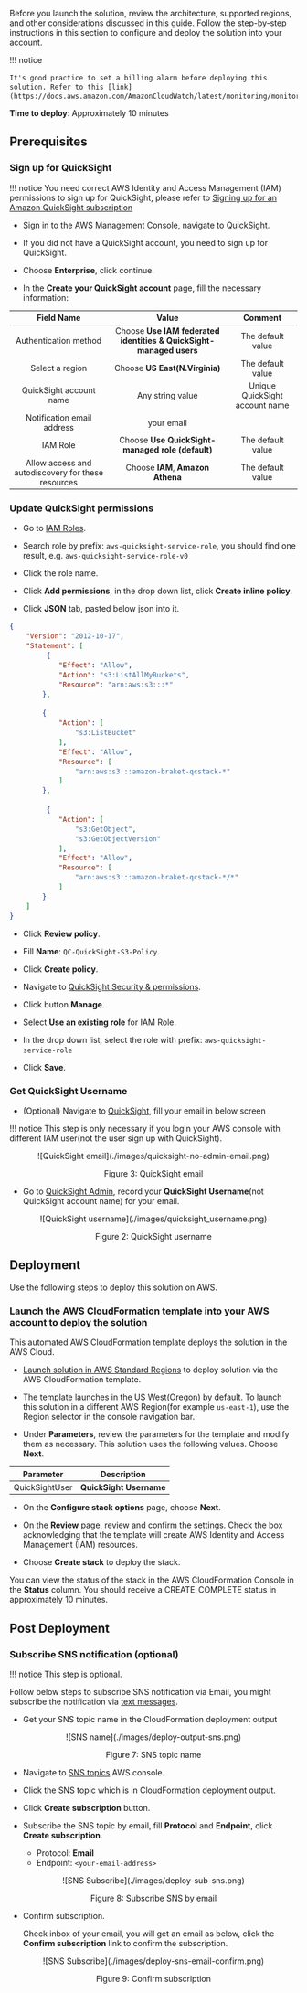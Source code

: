 Before you launch the solution, review the architecture, supported regions, and other considerations discussed in this guide. Follow the step-by-step instructions in this section to configure and deploy the solution into your account.


!!! notice

    It's good practice to set a billing alarm before deploying this solution. Refer to this [link](https://docs.aws.amazon.com/AmazonCloudWatch/latest/monitoring/monitor_estimated_charges_with_cloudwatch.html)


**Time to deploy**: Approximately 10 minutes


## Prerequisites

### Sign up for QuickSight

!!! notice
    You need correct AWS Identity and Access Management (IAM) permissions to sign up for QuickSight, please refer to [Signing up for an Amazon QuickSight subscription](https://docs.aws.amazon.com/quicksight/latest/user/signing-up.html)

* Sign in to the AWS Management Console, navigate to [QuickSight](https://quicksight.aws.amazon.com/).

* If you did not have a QuickSight account, you need to sign up for QuickSight.

* Choose **Enterprise**, click continue.

* In the **Create your QuickSight account** page, fill the necessary information:

<center>

|      Field Name      |   Value |  Comment |
|:--------------------:|:-------------------:| :-------------------:|
| Authentication method | Choose **Use IAM federated identities & QuickSight-managed users** | The default value|
| Select a region | Choose **US East(N.Virginia)**  | The default value |
| QuickSight account name | Any string value | Unique QuickSight account name|
| Notification email address | your email | |
|IAM Role| Choose **Use QuickSight-managed role (default)**| The default value |
|Allow access and autodiscovery for these resources| Choose  **IAM**, **Amazon Athena**| The default value |

</center>


### Update QuickSight permissions

* Go to [IAM Roles](https://console.aws.amazon.com/iamv2/home?#/roles).

* Search role by prefix: `aws-quicksight-service-role`, you should find one result, e.g. `aws-quicksight-service-role-v0`

* Click the role name.

* Click **Add permissions**, in the drop down list, click **Create inline policy**.

* Click **JSON** tab, pasted below json into it.

```json
{
    "Version": "2012-10-17",
    "Statement": [
         {
            "Effect": "Allow",
            "Action": "s3:ListAllMyBuckets",
            "Resource": "arn:aws:s3:::*"
        },

        {
            "Action": [
                "s3:ListBucket"
            ],
            "Effect": "Allow",
            "Resource": [
                "arn:aws:s3:::amazon-braket-qcstack-*"
            ]
        },

         {
            "Action": [
                "s3:GetObject",
                "s3:GetObjectVersion"
            ],
            "Effect": "Allow",
            "Resource": [
                "arn:aws:s3:::amazon-braket-qcstack-*/*"
            ]
        }
    ]
}

```

* Click **Review policy**.

* Fill **Name**: `QC-QuickSight-S3-Policy`.

* Click **Create policy**. 

* Navigate to [QuickSight Security & permissions](https://us-east-1.quicksight.aws.amazon.com/sn/admin#aws).

* Click button **Manage**.

* Select **Use an existing role** for IAM Role.

* In the drop down list, select the role with prefix: `aws-quicksight-service-role`

* Click **Save**.

### Get QuickSight Username

* (Optional) Navigate to [QuickSight](https://quicksight.aws.amazon.com/), fill your email in below screen

!!! notice
    This step is only necessary if you login your AWS console with different IAM user(not the user sign up with QuickSight).

<center>
![QuickSight email](./images/quicksight-no-admin-email.png)


Figure 3: QuickSight email

</center>


* Go to [QuickSight Admin](https://us-east-1.quicksight.aws.amazon.com/sn/admin), record your **QuickSight Username**(not QuickSight account name) for your email.

<center>
![QuickSight username](./images/quicksight_username.png)


Figure 2: QuickSight username

</center>

## Deployment

Use the following steps to deploy this solution on AWS.

### Launch the AWS CloudFormation template into your AWS account to deploy the solution

This automated AWS CloudFormation template deploys the solution in the AWS Cloud.

* [Launch solution in AWS Standard Regions][template-url] to deploy solution via the AWS CloudFormation template.

* The template launches in the US West(Oregon) by default. To launch this solution in a different AWS Region(for example `us-east-1`), use the Region selector in the console navigation bar.

* Under **Parameters**, review the parameters for the template and modify them as necessary. This solution uses the following values. Choose **Next**.

<center>

|      Parameter      |   Description |
|:-------------------:|:----:|
| QuickSightUser | **QuickSight Username** |

</center>

* On the **Configure stack options** page, choose **Next**.

* On the **Review** page, review and confirm the settings. Check the box acknowledging that the template will create AWS Identity and Access Management (IAM) resources.

* Choose **Create stack** to deploy the stack.

You can view the status of the stack in the AWS CloudFormation Console in the **Status** column. You should receive a CREATE_COMPLETE status in approximately 10 minutes.

## Post Deployment
### Subscribe SNS notification (optional)

!!! notice
    This step is optional.

Follow below steps to subscribe SNS notification via Email, you might subscribe the notification via [text messages](https://docs.aws.amazon.com/sns/latest/dg/sns-mobile-phone-number-as-subscriber.html).

* Get your SNS topic name in the CloudFormation deployment output

<center>
![SNS name](./images/deploy-output-sns.png)

Figure 7: SNS topic name

</center>


* Navigate to [SNS topics](https://console.aws.amazon.com/sns/v3/home?region=us-east-1#/topics) AWS console.

* Click the SNS topic which is in CloudFormation deployment output.

* Click **Create subscription** button.

* Subscribe the SNS topic by email, fill **Protocol** and **Endpoint**, click **Create subscription**.

    - Protocol: **Email**
    - Endpoint: `<your-email-address>`

<center>
![SNS Subscribe](./images/deploy-sub-sns.png)

Figure 8: Subscribe SNS by email

</center>

* Confirm subscription.

    Check inbox of your email, you will get an email as below, click the **Confirm subscription** link to confirm the subscription.

<center>
![SNS Subscribe](./images/deploy-sns-email-confirm.png)

Figure 9: Confirm subscription

</center>

[template-url]: https://console.aws.amazon.com/cloudformation/home?region=us-west-2#/stacks/create/template?stackName=QRADDStack&templateURL=https://aws-gcr-solutions.s3.amazonaws.com/AWS-gcr-qc-life-science/v0.8.6/default/QCStack.template.json
